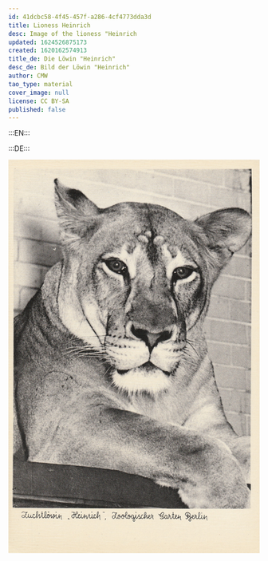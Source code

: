 ```yaml
---
id: 41dcbc58-4f45-457f-a286-4cf4773dda3d
title: Lioness Heinrich
desc: Image of the lioness "Heinrich
updated: 1624526875173
created: 1620162574913
title_de: Die Löwin "Heinrich"
desc_de: Bild der Löwin "Heinrich"
author: CMW
tao_type: material
cover_image: null
license: CC BY-SA
published: false
---
```


:::EN:::

:::DE:::

![Postkarte mit dem Bild der Löwin namens "Heinrich](images/cmw/S_7_2_Loewin_Heinrich.jpg)

